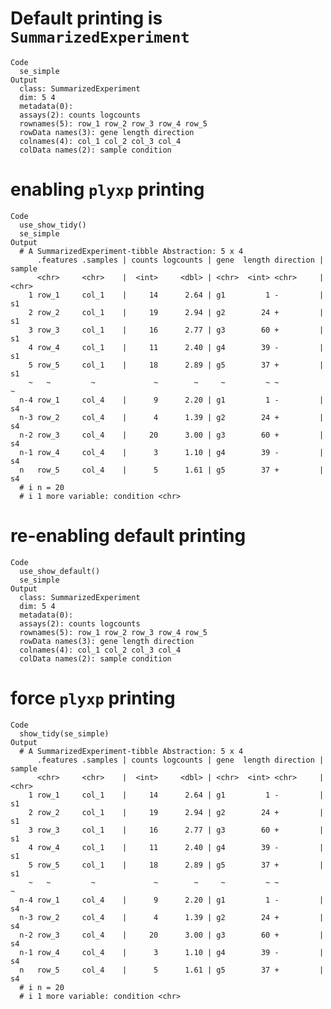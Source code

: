 # Default printing is `SummarizedExperiment`

    Code
      se_simple
    Output
      class: SummarizedExperiment 
      dim: 5 4 
      metadata(0):
      assays(2): counts logcounts
      rownames(5): row_1 row_2 row_3 row_4 row_5
      rowData names(3): gene length direction
      colnames(4): col_1 col_2 col_3 col_4
      colData names(2): sample condition

# enabling `plyxp` printing

    Code
      use_show_tidy()
      se_simple
    Output
      # A SummarizedExperiment-tibble Abstraction: 5 x 4
          .features .samples | counts logcounts | gene  length direction | sample
          <chr>     <chr>    |  <int>     <dbl> | <chr>  <int> <chr>     | <chr> 
        1 row_1     col_1    |     14      2.64 | g1         1 -         | s1    
        2 row_2     col_1    |     19      2.94 | g2        24 +         | s1    
        3 row_3     col_1    |     16      2.77 | g3        60 +         | s1    
        4 row_4     col_1    |     11      2.40 | g4        39 -         | s1    
        5 row_5     col_1    |     18      2.89 | g5        37 +         | s1    
        ~   ~         ~             ~        ~     ~         ~ ~            ~    
      n-4 row_1     col_4    |      9      2.20 | g1         1 -         | s4    
      n-3 row_2     col_4    |      4      1.39 | g2        24 +         | s4    
      n-2 row_3     col_4    |     20      3.00 | g3        60 +         | s4    
      n-1 row_4     col_4    |      3      1.10 | g4        39 -         | s4    
      n   row_5     col_4    |      5      1.61 | g5        37 +         | s4    
      # i n = 20
      # i 1 more variable: condition <chr>

# re-enabling default printing

    Code
      use_show_default()
      se_simple
    Output
      class: SummarizedExperiment 
      dim: 5 4 
      metadata(0):
      assays(2): counts logcounts
      rownames(5): row_1 row_2 row_3 row_4 row_5
      rowData names(3): gene length direction
      colnames(4): col_1 col_2 col_3 col_4
      colData names(2): sample condition

# force `plyxp` printing

    Code
      show_tidy(se_simple)
    Output
      # A SummarizedExperiment-tibble Abstraction: 5 x 4
          .features .samples | counts logcounts | gene  length direction | sample
          <chr>     <chr>    |  <int>     <dbl> | <chr>  <int> <chr>     | <chr> 
        1 row_1     col_1    |     14      2.64 | g1         1 -         | s1    
        2 row_2     col_1    |     19      2.94 | g2        24 +         | s1    
        3 row_3     col_1    |     16      2.77 | g3        60 +         | s1    
        4 row_4     col_1    |     11      2.40 | g4        39 -         | s1    
        5 row_5     col_1    |     18      2.89 | g5        37 +         | s1    
        ~   ~         ~             ~        ~     ~         ~ ~            ~    
      n-4 row_1     col_4    |      9      2.20 | g1         1 -         | s4    
      n-3 row_2     col_4    |      4      1.39 | g2        24 +         | s4    
      n-2 row_3     col_4    |     20      3.00 | g3        60 +         | s4    
      n-1 row_4     col_4    |      3      1.10 | g4        39 -         | s4    
      n   row_5     col_4    |      5      1.61 | g5        37 +         | s4    
      # i n = 20
      # i 1 more variable: condition <chr>

